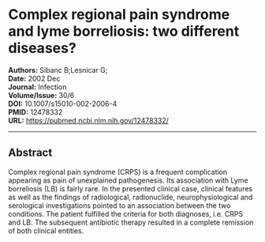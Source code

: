 # Complex regional pain syndrome and lyme borreliosis: two different diseases?

**Authors:** Sibanc B;Lesnicar G;  
**Date:** 2002 Dec  
**Journal:** Infection  
**Volume/Issue:** 30/6  
**DOI:** 10.1007/s15010-002-2006-4  
**PMID:** 12478332  
**URL:** https://pubmed.ncbi.nlm.nih.gov/12478332/

---

## Abstract

Complex regional pain syndrome (CRPS) is a frequent complication appearing as pain of unexplained pathogenesis. Its association with Lyme borreliosis (LB) is fairly rare. In the presented clinical case, clinical features as well as the findings of radiological, radionuclide, neurophysiological and serological investigations pointed to an association between the two conditions. The patient fulfilled the criteria for both diagnoses, i.e. CRPS and LB. The subsequent antibiotic therapy resulted in a complete remission of both clinical entities.
